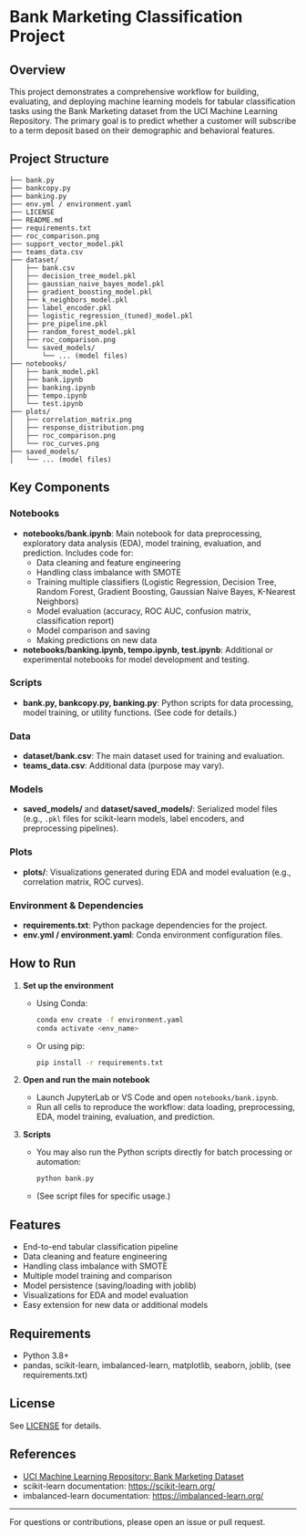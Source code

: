 # Bank Marketing Classification Project

## Overview
This project demonstrates a comprehensive workflow for building, evaluating, and deploying machine learning models for tabular classification tasks using the Bank Marketing dataset from the UCI Machine Learning Repository. The primary goal is to predict whether a customer will subscribe to a term deposit based on their demographic and behavioral features.

## Project Structure
```
├── bank.py
├── bankcopy.py
├── banking.py
├── env.yml / environment.yaml
├── LICENSE
├── README.md
├── requirements.txt
├── roc_comparison.png
├── support_vector_model.pkl
├── teams_data.csv
├── dataset/
│   ├── bank.csv
│   ├── decision_tree_model.pkl
│   ├── gaussian_naive_bayes_model.pkl
│   ├── gradient_boosting_model.pkl
│   ├── k_neighbors_model.pkl
│   ├── label_encoder.pkl
│   ├── logistic_regression_(tuned)_model.pkl
│   ├── pre_pipeline.pkl
│   ├── random_forest_model.pkl
│   ├── roc_comparison.png
│   └── saved_models/
│       └── ... (model files)
├── notebooks/
│   ├── bank_model.pkl
│   ├── bank.ipynb
│   ├── banking.ipynb
│   ├── tempo.ipynb
│   └── test.ipynb
├── plots/
│   ├── correlation_matrix.png
│   ├── response_distribution.png
│   ├── roc_comparison.png
│   └── roc_curves.png
├── saved_models/
│   └── ... (model files)
```

## Key Components

### Notebooks
- **notebooks/bank.ipynb**: Main notebook for data preprocessing, exploratory data analysis (EDA), model training, evaluation, and prediction. Includes code for:
  - Data cleaning and feature engineering
  - Handling class imbalance with SMOTE
  - Training multiple classifiers (Logistic Regression, Decision Tree, Random Forest, Gradient Boosting, Gaussian Naive Bayes, K-Nearest Neighbors)
  - Model evaluation (accuracy, ROC AUC, confusion matrix, classification report)
  - Model comparison and saving
  - Making predictions on new data
- **notebooks/banking.ipynb, tempo.ipynb, test.ipynb**: Additional or experimental notebooks for model development and testing.

### Scripts
- **bank.py, bankcopy.py, banking.py**: Python scripts for data processing, model training, or utility functions. (See code for details.)

### Data
- **dataset/bank.csv**: The main dataset used for training and evaluation.
- **teams_data.csv**: Additional data (purpose may vary).

### Models
- **saved_models/** and **dataset/saved_models/**: Serialized model files (e.g., `.pkl` files for scikit-learn models, label encoders, and preprocessing pipelines).

### Plots
- **plots/**: Visualizations generated during EDA and model evaluation (e.g., correlation matrix, ROC curves).

### Environment & Dependencies
- **requirements.txt**: Python package dependencies for the project.
- **env.yml / environment.yaml**: Conda environment configuration files.

## How to Run
1. **Set up the environment**
   - Using Conda:
     ```sh
     conda env create -f environment.yaml
     conda activate <env_name>
     ```
   - Or using pip:
     ```sh
     pip install -r requirements.txt
     ```
2. **Open and run the main notebook**
   - Launch JupyterLab or VS Code and open `notebooks/bank.ipynb`.
   - Run all cells to reproduce the workflow: data loading, preprocessing, EDA, model training, evaluation, and prediction.

3. **Scripts**
   - You may also run the Python scripts directly for batch processing or automation:
     ```sh
     python bank.py
     ```
   - (See script files for specific usage.)

## Features
- End-to-end tabular classification pipeline
- Data cleaning and feature engineering
- Handling class imbalance with SMOTE
- Multiple model training and comparison
- Model persistence (saving/loading with joblib)
- Visualizations for EDA and model evaluation
- Easy extension for new data or additional models

## Requirements
- Python 3.8+
- pandas, scikit-learn, imbalanced-learn, matplotlib, seaborn, joblib, (see requirements.txt)

## License
See [LICENSE](LICENSE) for details.

## References
- [UCI Machine Learning Repository: Bank Marketing Dataset](https://archive.ics.uci.edu/ml/datasets/bank+marketing)
- scikit-learn documentation: https://scikit-learn.org/
- imbalanced-learn documentation: https://imbalanced-learn.org/

---
For questions or contributions, please open an issue or pull request.
